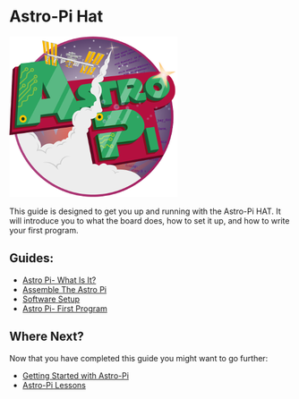 # Astro-Pi Hat

![Astro Pi Logo](images/Astro_Pi_Logo_WEB.png)

This guide is designed to get you up and running with the Astro-Pi HAT. It will introduce you to what the board does, how to set it up, and how to write your first program.

## Guides:

- [Astro Pi- What Is It?](board.md)
- [Assemble The Astro Pi](assemble.md)
- [Software Setup](software.md)
- [Astro Pi- First Program](program.md)

## Where Next?

Now that you have completed this guide you might want to go further:

- [Getting Started with Astro-Pi]()
- [Astro-Pi Lessons]()
